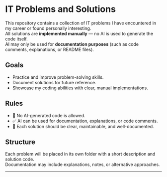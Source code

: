 # IT Problems and Solutions

This repository contains a collection of IT problems I have encountered in my career or found personally interesting.  
All solutions are **implemented manually** — no AI is used to generate the code itself.  
AI may only be used for **documentation purposes** (such as code comments, explanations, or README files).

## Goals
- Practice and improve problem-solving skills.  
- Document solutions for future reference.  
- Showcase my coding abilities with clear, manual implementations.  

## Rules
- 🚫 No AI-generated code is allowed.  
- ✅ AI can be used for documentation, explanations, or code comments.  
- 📝 Each solution should be clear, maintainable, and well-documented.  

## Structure
Each problem will be placed in its own folder with a short description and solution code.  
Documentation may include explanations, notes, or alternative approaches.

---
